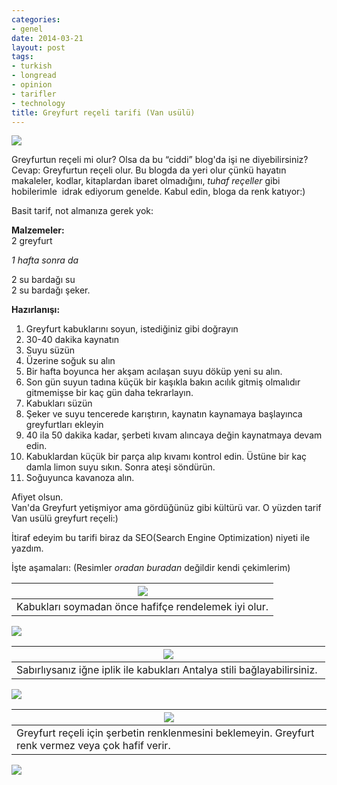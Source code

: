 ```yaml
---
categories:
- genel
date: 2014-03-21
layout: post
tags:
- turkish
- longread
- opinion
- tarifler
- technology
title: Greyfurt reçeli tarifi (Van usülü)
---
```


  

[![](/images/ebe9f-6.jpg)](https://suatatan.wordpress.com/wp-content/uploads/2014/03/ebe9f-6.jpg)

  
  
  
  
  
  
  
  
  
  
  
  
  
  
  
  
  
  
Greyfurtun reçeli mi olur? Olsa da bu “ciddi” blog'da işi ne diyebilirsiniz? Cevap: Greyfurtun reçeli olur. Bu blogda da yeri olur çünkü hayatın makaleler, kodlar, kitaplardan ibaret olmadığını, _tuhaf reçeller_ gibi hobilerimle  idrak ediyorum genelde. Kabul edin, bloga da renk katıyor:)  
  
Basit tarif, not almanıza gerek yok:  
  
**Malzemeler:**  
2 greyfurt  
  
_1 hafta sonra da_  
  
2 su bardağı su  
2 su bardağı şeker.  
  
  
**Hazırlanışı:**  

1. Greyfurt kabuklarını soyun, istediğiniz gibi doğrayın 
2. 30-40 dakika kaynatın
3. Suyu süzün
4. Üzerine soğuk su alın
5. Bir hafta boyunca her akşam acılaşan suyu döküp yeni su alın.
6. Son gün suyun tadına küçük bir kaşıkla bakın acılık gitmiş olmalıdır gitmemişse bir kaç gün daha tekrarlayın.
7. Kabukları süzün
8. Şeker ve suyu tencerede karıştırın, kaynatın kaynamaya başlayınca greyfurtları ekleyin
9. 40 ila 50 dakika kadar, şerbeti kıvam alıncaya değin kaynatmaya devam edin.
10. Kabuklardan küçük bir parça alıp kıvamı kontrol edin. Üstüne bir kaç damla limon suyu sıkın. Sonra ateşi söndürün.
11. Soğuyunca kavanoza alın.

Afiyet olsun.   
Van'da Greyfurt yetişmiyor ama gördüğünüz gibi kültürü var. O yüzden tarif Van usülü greyfurt reçeli:)  
  
İtiraf edeyim bu tarifi biraz da SEO(Search Engine Optimization) niyeti ile yazdım.  
  
İşte aşamaları: (Resimler _oradan buradan_ değildir kendi çekimlerim)  

| [![](/images/8423e-1.jpg)](https://suatatan.wordpress.com/wp-content/uploads/2014/03/8423e-1.jpg) |
| --- |
| Kabukları soymadan önce hafifçe rendelemek iyi olur. |

  

[![](/images/bd864-2.jpg)](https://suatatan.wordpress.com/wp-content/uploads/2014/03/bd864-2.jpg)

  

| [![](/images/20951-3.jpg)](https://suatatan.wordpress.com/wp-content/uploads/2014/03/20951-3.jpg) |
| --- |
| Sabırlıysanız iğne iplik ile kabukları Antalya stili bağlayabilirsiniz.  |

  

[![](/images/ebfc9-4.jpg)](https://suatatan.wordpress.com/wp-content/uploads/2014/03/ebfc9-4.jpg)

  

| [![](/images/327f8-5.jpg)](https://suatatan.wordpress.com/wp-content/uploads/2014/03/327f8-5.jpg) |
| --- |
| Greyfurt reçeli için şerbetin renklenmesini beklemeyin. Greyfurt renk vermez veya çok hafif verir. |

  

[![](/images/b2c71-6.jpg)](https://suatatan.wordpress.com/wp-content/uploads/2014/11/b2c71-6.jpg)

